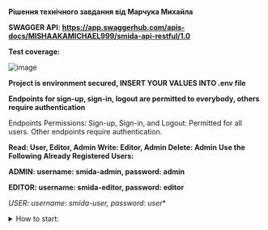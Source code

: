 **Рішення технічного завдання від Марчука Михайла**

**SWAGGER API: https://app.swaggerhub.com/apis-docs/MISHAAKAMICHAEL999/smida-api-restful/1.0**

**Test coverage:**

![image](https://github.com/marchuk-engineer/smida-techtask/assets/112648286/dfc979c3-25ac-404f-853b-c2a2b94e819d)


**Project is environment secured, INSERT YOUR VALUES INTO .env file**

**Endpoints for sign-up, sign-in, logout are permitted to everybody, others require authentication**

Endpoints Permissions: Sign-up, Sign-in, and Logout: Permitted for all users.
Other endpoints require authentication.

**Read: User, Editor, Admin
Write: Editor, Admin
Delete: Admin**
**Use the Following Already Registered Users:**

**ADMIN: username: smida-admin, password: admin**

**EDITOR: username: smida-editor, password: editor**

*USER: username: smida-user, password: user**

<details lang="java">
<summary>How to start:</summary>

<details lang="java">
<summary>In Intellij Idea:</summary>




1. Clone project.
2. Run test
(Integration tests are present, but unfortunately, they lack an embedded datasource. Integrating two datasources (SQL and NoSQL) in a single service poses a challenge)
```
mvn test
```
3. Start server
```
mvn clean install -Dmaven.test.skip=true
```

</details>

<details lang="java">
<summary>Docker:</summary>

Clone project and run compose.yaml
```
docker.exe compose -f compose.yaml  up 
```

</details>

<details lang="java">
<summary>Task description:</summary>
**Database Structure:**
Use PostgreSQL to store basic information about companies and their reports.
Use MongoDB to store detailed information about reports (e.g., detailed financial metrics).

**Entities:**
Company:
id (UUID)
name (String)
registration_number (String)
address (String)
created_at (Timestamp)
Report:

id (UUID)
company_id (UUID, foreign key to Company)
report_date (Timestamp)
total_revenue (Decimal)
net_profit (Decimal)
Report Details (stored in MongoDB):

report_id (UUID, foreign key to Report)
financial_data (JSON)
comments (String)

**Functional Requirements:**

Implement CRUD operations for companies and their reports.
Implement an endpoint to retrieve all reports of a specific company.
Implement an endpoint to retrieve detailed information about a report.
Provide database migrations using Liquibase.
Package the service into a Docker container for easy deployment.
Implement authentication and authorization using Spring Security.

**Technologies:**
Java 8-11
Spring
Spring Data JPA
Hibernate
Spring Data MongoDB
Liquibase
Spring Security
Docker
PostgreSQL
MongoDB

**Technical Details:**

The project should be a Maven project.
Write basic unit and integration tests for core operations.
Use Spring MVC to create RESTful web services.
Database configurations should be externalized in application.properties or application.yml.
Provide a Dockerfile to create a Docker image.
Provide a docker-compose.yml for deploying the service with all dependencies.
Code should be hosted in a public repository on GitHub or GitLab with instructions for running.

**Evaluation Criteria:**

Correct implementation of CRUD operations.
Use of appropriate Spring MVC annotations and patterns.
Code quality and structure.
Code coverage with tests.
Proper functioning of Liquibase migrations.
Correct configuration of Dockerfile and docker-compose.yml.
Implementation of authentication and authorization using Spring Security.
Documentation and comments in the code.
Deadline: 5 days.

</details>




